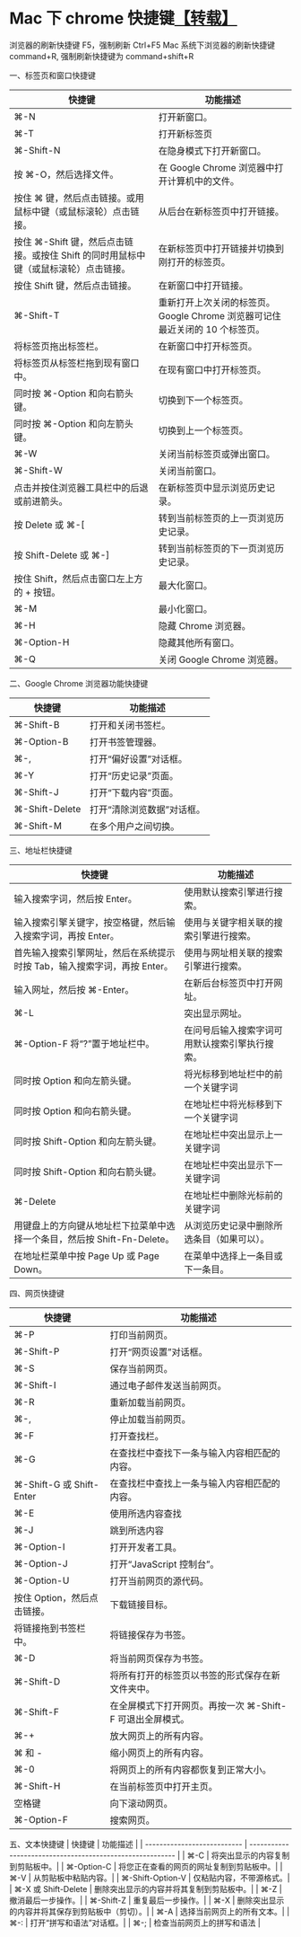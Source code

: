 # Mac 下 chrome 快捷键[【转载】](https://blog.csdn.net/fjh658/article/details/8860967)

浏览器的刷新快捷键 F5，强制刷新 Ctrl+F5
Mac 系统下浏览器的刷新快捷键 command+R, 强制刷新快捷键为 command+shift+R

一、标签页和窗口快捷键

| 快捷键                                                                               | 功能描述                                                                     |
| ------------------------------------------------------------------------------------ | ---------------------------------------------------------------------------- |
| ⌘-N                                                                                  | 打开新窗口。                                                                 |
| ⌘-T                                                                                  | 打开新标签页                                                                 |
| ⌘-Shift-N                                                                            | 在隐身模式下打开新窗口。                                                     |
| 按 ⌘-O，然后选择文件。                                                               | 在 Google Chrome 浏览器中打开计算机中的文件。                                |
| 按住 ⌘ 键，然后点击链接。或用鼠标中键（或鼠标滚轮）点击链接。                        | 从后台在新标签页中打开链接。                                                 |
| 按住 ⌘-Shift 键，然后点击链接。或按住 Shift 的同时用鼠标中键（或鼠标滚轮）点击链接。 | 在新标签页中打开链接并切换到刚打开的标签页。                                 |
| 按住 Shift 键，然后点击链接。                                                        | 在新窗口中打开链接。                                                         |
| ⌘-Shift-T                                                                            | 重新打开上次关闭的标签页。Google Chrome 浏览器可记住最近关闭的 10 个标签页。 |
| 将标签页拖出标签栏。                                                                 | 在新窗口中打开标签页。                                                       |
| 将标签页从标签栏拖到现有窗口中。                                                     | 在现有窗口中打开标签页。                                                     |
| 同时按 ⌘-Option 和向右箭头键。                                                       | 切换到下一个标签页。                                                         |
| 同时按 ⌘-Option 和向左箭头键。                                                       | 切换到上一个标签页。                                                         |
| ⌘-W                                                                                  | 关闭当前标签页或弹出窗口。                                                   |
| ⌘-Shift-W                                                                            | 关闭当前窗口。                                                               |
| 点击并按住浏览器工具栏中的后退或前进箭头。                                           | 在新标签页中显示浏览历史记录。                                               |
| 按 Delete 或 ⌘-[                                                                     | 转到当前标签页的上一页浏览历史记录。                                         |
| 按 Shift-Delete 或 ⌘-]                                                               | 转到当前标签页的下一页浏览历史记录。                                         |
| 按住 Shift，然后点击窗口左上方的 + 按钮。                                            | 最大化窗口。                                                                 |
| ⌘-M                                                                                  | 最小化窗口。                                                                 |
| ⌘-H                                                                                  | 隐藏 Chrome 浏览器。                                                         |
| ⌘-Option-H                                                                           | 隐藏其他所有窗口。                                                           |
| ⌘-Q                                                                                  | 关闭 Google Chrome 浏览器。                                                  |

二、Google Chrome 浏览器功能快捷键

| 快捷键         | 功能描述                   |
| -------------- | -------------------------- |
| ⌘-Shift-B      | 打开和关闭书签栏。         |
| ⌘-Option-B     | 打开书签管理器。           |
| ⌘-,            | 打开“偏好设置”对话框。     |
| ⌘-Y            | 打开“历史记录”页面。       |
| ⌘-Shift-J      | 打开“下载内容”页面。       |
| ⌘-Shift-Delete | 打开“清除浏览数据”对话框。 |
| ⌘-Shift-M      | 在多个用户之间切换。       |

三、地址栏快捷键

| 快捷键                                                                   | 功能描述                                       |
| ------------------------------------------------------------------------ | ---------------------------------------------- |
| 输入搜索字词，然后按 Enter。                                             | 使用默认搜索引擎进行搜索。                     |
| 输入搜索引擎关键字，按空格键，然后输入搜索字词，再按 Enter。             | 使用与关键字相关联的搜索引擎进行搜索。         |
| 首先输入搜索引擎网址，然后在系统提示时按 Tab，输入搜索字词，再按 Enter。 | 使用与网址相关联的搜索引擎进行搜索。           |
| 输入网址，然后按 ⌘-Enter。                                               | 在新后台标签页中打开网址。                     |
| ⌘-L                                                                      | 突出显示网址。                                 |
| ⌘-Option-F 将“?”置于地址栏中。                                           | 在问号后输入搜索字词可用默认搜索引擎执行搜索。 |
| 同时按 Option 和向左箭头键。                                             | 将光标移到地址栏中的前一个关键字词             |
| 同时按 Option 和向右箭头键。                                             | 在地址栏中将光标移到下一个关键字词             |
| 同时按 Shift-Option 和向左箭头键。                                       | 在地址栏中突出显示上一关键字词                 |
| 同时按 Shift-Option 和向右箭头键。                                       | 在地址栏中突出显示下一关键字词                 |
| ⌘-Delete                                                                 | 在地址栏中删除光标前的关键字词                 |
| 用键盘上的方向键从地址栏下拉菜单中选择一个条目，然后按 Shift-Fn-Delete。 | 从浏览历史记录中删除所选条目（如果可以）。     |
| 在地址栏菜单中按 Page Up 或 Page Down。                                  | 在菜单中选择上一条目或下一条目。               |

四、网页快捷键

| 快捷键                      | 功能描述                                                  |
| --------------------------- | --------------------------------------------------------- |
| ⌘-P                         | 打印当前网页。                                            |
| ⌘-Shift-P                   | 打开“网页设置”对话框。                                    |
| ⌘-S                         | 保存当前网页。                                            |
| ⌘-Shift-I                   | 通过电子邮件发送当前网页。                                |
| ⌘-R                         | 重新加载当前网页。                                        |
| ⌘-,                         | 停止加载当前网页。                                        |
| ⌘-F                         | 打开查找栏。                                              |
| ⌘-G                         | 在查找栏中查找下一条与输入内容相匹配的内容。              |
| ⌘-Shift-G 或 Shift-Enter    | 在查找栏中查找上一条与输入内容相匹配的内容。              |
| ⌘-E                         | 使用所选内容查找                                          |
| ⌘-J                         | 跳到所选内容                                              |
| ⌘-Option-I                  | 打开开发者工具。                                          |
| ⌘-Option-J                  | 打开“JavaScript 控制台”。                                 |
| ⌘-Option-U                  | 打开当前网页的源代码。                                    |
| 按住 Option，然后点击链接。 | 下载链接目标。                                            |
| 将链接拖到书签栏中。        | 将链接保存为书签。                                        |
| ⌘-D                         | 将当前网页保存为书签。                                    |
| ⌘-Shift-D                   | 将所有打开的标签页以书签的形式保存在新文件夹中。          |
| ⌘-Shift-F                   | 在全屏模式下打开网页。再按一次 ⌘-Shift-F 可退出全屏模式。 |
| ⌘-+                         | 放大网页上的所有内容。                                    |
| ⌘ 和 -                      | 缩小网页上的所有内容。                                    |
| ⌘-0                         | 将网页上的所有内容都恢复到正常大小。                      |
| ⌘-Shift-H                   | 在当前标签页中打开主页。                                  |
| 空格键                      | 向下滚动网页。                                            |
| ⌘-Option-F                  | 搜索网页。                                                |

五、文本快捷键
| 快捷键 | 功能描述 |
| --------------------------- | --------------------------------------------------------- |
| ⌘-C | 将突出显示的内容复制到剪贴板中。|
| ⌘-Option-C | 将您正在查看的网页的网址复制到剪贴板中。|
| ⌘-V | 从剪贴板中粘贴内容。|
| ⌘-Shift-Option-V | 仅粘贴内容，不带源格式。|
| ⌘-X 或 Shift-Delete | 删除突出显示的内容并将其复制到剪贴板中。|
| ⌘-Z | 撤消最后一步操作。|
| ⌘-Shift-Z | 重复最后一步操作。|
| ⌘-X | 删除突出显示的内容并将其保存到剪贴板中（剪切）。|
| ⌘-A | 选择当前网页上的所有文本。|
| ⌘-: | 打开“拼写和语法”对话框。|
| ⌘-; | 检查当前网页上的拼写和语法 |
